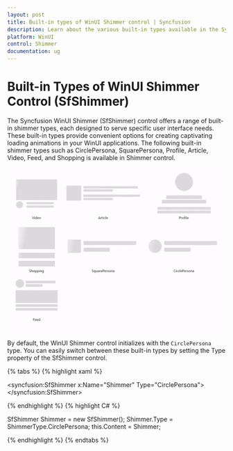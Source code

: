 ```yaml
---
layout: post
title: Built-in types of WinUI Shimmer control | Syncfusion
description: Learn about the various built-in types available in the Syncfusion WinUI Shimmer (SfShimmer) control, including CirclePersona, SquarePersona, Profile, Article, Video, Feed, and Shopping.
platform: WinUI
control: Shimmer
documentation: ug
---
```


# Built-in Types of WinUI Shimmer Control (SfShimmer)

The Syncfusion WinUI Shimmer (SfShimmer) control offers a range of built-in shimmer types, each designed to serve specific user interface needs. These built-in types provide convenient options for creating captivating loading animations in your WinUI applications. The following built-in shimmer types such as CirclePersona, SquarePersona, Profile, Article, Video, Feed, and Shopping is available in Shimmer control.

![WinUI Shimmmer control with DefaultView](Shimmer_Images/winui_shimmer_BuiltinView.gif)

By default, the WinUI Shimmer control initializes with the `CirclePersona` type. You can easily switch between these built-in types by setting the Type property of the SfShimmer control.

{% tabs %}
{% highlight xaml %}

<syncfusion:SfShimmer x:Name="Shimmer"
                      Type="CirclePersona">
</syncfusion:SfShimmer>

{% endhighlight %} 
{% highlight C# %}

SfShimmer Shimmer = new SfShimmer();
Shimmer.Type = ShimmerType.CirclePersona;
this.Content = Shimmer;

{% endhighlight %}
{% endtabs %}